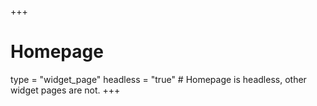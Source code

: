 +++
# Homepage
type = "widget_page"
headless = "true"  # Homepage is headless, other widget pages are not.
+++
